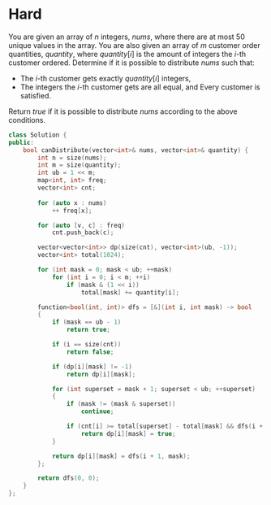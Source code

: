 # Hard

You are given an array of $n$ integers, $nums$, where there are at most 50 unique values in the array. You are also given an array of $m$ customer order quantities, $quantity$, where $quantity[i]$ is the amount of integers the $i$-th customer ordered. Determine if it is possible to distribute $nums$ such that:

- The $i$-th customer gets exactly $quantity[i]$ integers,
- The integers the $i$-th customer gets are all equal, and
    Every customer is satisfied.

Return $true$ if it is possible to distribute $nums$ according to the above conditions.

```cpp
class Solution {
public:
    bool canDistribute(vector<int>& nums, vector<int>& quantity) {
        int n = size(nums);
        int m = size(quantity);
        int ub = 1 << m;
        map<int, int> freq;
        vector<int> cnt;
        
        for (auto x : nums)
            ++ freq[x];

        for (auto [v, c] : freq)
            cnt.push_back(c);

        vector<vector<int>> dp(size(cnt), vector<int>(ub, -1));
        vector<int> total(1024);

        for (int mask = 0; mask < ub; ++mask)
            for (int i = 0; i < m; ++i)
                if (mask & (1 << i))
                    total[mask] += quantity[i];

        function<bool(int, int)> dfs = [&](int i, int mask) -> bool
        {
            if (mask == ub - 1)
                return true;

            if (i == size(cnt))
                return false;

            if (dp[i][mask] != -1)
                return dp[i][mask];

            for (int superset = mask + 1; superset < ub; ++superset)
            {
                if (mask != (mask & superset))
                    continue;

                if (cnt[i] >= total[superset] - total[mask] && dfs(i + 1, superset))
                    return dp[i][mask] = true;
            }

            return dp[i][mask] = dfs(i + 1, mask);
        };

        return dfs(0, 0);
    }
};
```
